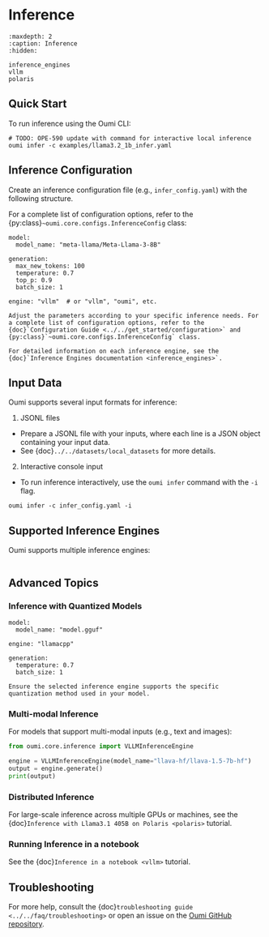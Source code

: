 # Inference

```{toctree}
:maxdepth: 2
:caption: Inference
:hidden:

inference_engines
vllm
polaris
```

## Quick Start

To run inference using the Oumi CLI:

```{code-block} bash
# TODO: OPE-590 update with command for interactive local inference
oumi infer -c examples/llama3.2_1b_infer.yaml
```

## Inference Configuration

Create an inference configuration file (e.g., `infer_config.yaml`) with the following structure.

For a complete list of configuration options, refer to the {py:class}`~oumi.core.configs.InferenceConfig` class:

```{code-block} yaml
model:
  model_name: "meta-llama/Meta-Llama-3-8B"

generation:
  max_new_tokens: 100
  temperature: 0.7
  top_p: 0.9
  batch_size: 1

engine: "vllm"  # or "vllm", "oumi", etc.
```

```{note}
Adjust the parameters according to your specific inference needs. For a complete list of configuration options, refer to the {doc}`Configuration Guide <../../get_started/configuration>` and {py:class}`~oumi.core.configs.InferenceConfig` class.
```

```{seealso}
For detailed information on each inference engine, see the {doc}`Inference Engines documentation <inference_engines>`.
```

## Input Data

Oumi supports several input formats for inference:

1. JSONL files

- Prepare a JSONL file with your inputs, where each line is a JSON object containing your input data.
- See {doc}`../../datasets/local_datasets` for more details.

2. Interactive console input

- To run inference interactively, use the `oumi infer` command with the `-i` flag.

```{code-block} bash
oumi infer -c infer_config.yaml -i
```

## Supported Inference Engines

Oumi supports multiple inference engines:

```{include} ../../api/summary/inference_engines.md
```

## Advanced Topics

### Inference with Quantized Models

```{code-block} yaml
model:
  model_name: "model.gguf"

engine: "llamacpp"

generation:
  temperature: 0.7
  batch_size: 1
```

```{warning}
Ensure the selected inference engine supports the specific quantization method used in your model.
```

### Multi-modal Inference

For models that support multi-modal inputs (e.g., text and images):

```python
from oumi.core.inference import VLLMInferenceEngine

engine = VLLMInferenceEngine(model_name="llava-hf/llava-1.5-7b-hf")
output = engine.generate()
print(output)
```

### Distributed Inference

For large-scale inference across multiple GPUs or machines, see the {doc}`Inference with Llama3.1 405B on Polaris <polaris>` tutorial.

### Running Inference in a notebook

See the {doc}`Inference in a notebook <vllm>` tutorial.

## Troubleshooting

For more help, consult the {doc}`troubleshooting guide <../../faq/troubleshooting>` or open an issue on the [Oumi GitHub repository](https://github.com/oumi-ai/oumi/issues).
